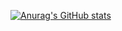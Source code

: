 [![Anurag's GitHub stats](https://github-readme-stats.vercel.app/api?username=mlk-chess)](https://github.com/mlk-chess/github-readme-stats)
